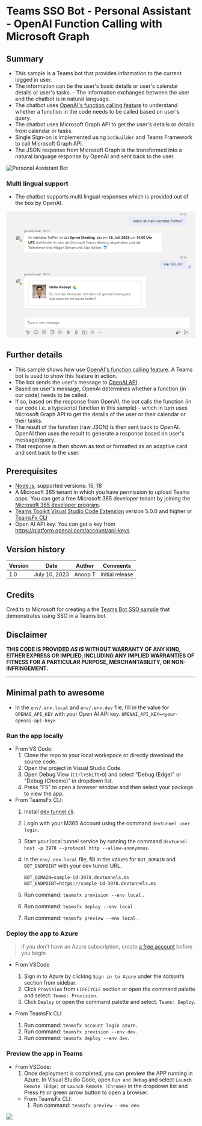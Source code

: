 # Teams SSO Bot - Personal Assistant - OpenAI Function Calling with Microsoft Graph

## Summary

- This sample is a Teams bot that provides information to the current logged in user. 
- The information can be the user's basic details or user's calendar details or user's tasks. - The information exchanged between the user and the chatbot is in natural language. 
- The chatbot uses [OpenAI's function calling feature](https://openai.com/blog/function-calling-and-other-api-updates) to understand whether a function in the code needs to be called based on user's query. 
- The chatbot uses Microsoft Graph API to get the user's details or details from calendar or tasks.
- Single Sign-on is implemented using `botbuilder` and Teams Framework to call Microsoft Graph API.
- The JSON response from Microsoft Graph is the transformed into a natural language response by OpenAI and sent back to the user.


![Personal Assistant Bot](assets/images/bot-pa.gif)

### Multi lingual support

- The chatbot supports multi lingual responses which is provided out of the box by OpenAI.

![Personal Assistant Bot Multi Lingual](assets/images/bot-pa-multilingual.png)

## Further details
- This sample shows how use [OpenAI's function calling feature](https://openai.com/blog/function-calling-and-other-api-updates). A Teams bot is used to show this feature in action. 
- The bot sends the user's message to [OpenAI API](https://platform.openai.com/docs/api-reference). 
- Based on user's message, OpenAI determines whether a function (in our code) needs to be called. 
- If so, based on the response from OpenAI, the bot calls the function (in our code i.e. a typescript function in this sample) - which in turn uses Microsoft Graph API to get the details of the user or their calendar or their tasks. 
- The result of the function (raw JSON) is then sent back to OpenAI. OpenAI then uses the result to generate a response based on user's message/query.
- That response is then shown as text or formatted as an adaptive card and sent back to the user.

## Prerequisites
- [Node.js](https://nodejs.org/), supported versions: 16, 18
- A Microsoft 365 tenant in which you have permission to upload Teams apps. You can get a free Microsoft 365 developer tenant by joining the [Microsoft 365 developer program](https://developer.microsoft.com/en-us/microsoft-365/dev-program).
- [Teams Toolkit Visual Studio Code Extension](https://aka.ms/teams-toolkit) version 5.0.0 and higher or [TeamsFx CLI](https://aka.ms/teamsfx-cli)
- Open AI API key. You can get a key from <https://platform.openai.com/account/api-keys>

## Version history

Version|Date|Author|Comments
-------|----|----|--------
1.0|July 10, 2023|Anoop T|Initial release

## Credits

Credits to Microsoft for creating a the [Teams Bot SSO sample](https://github.com/OfficeDev/TeamsFx-Samples/blob/dev/command-bot-with-sso) that demonstrates using SSO in a Teams bot.

## Disclaimer

**THIS CODE IS PROVIDED _AS IS_ WITHOUT WARRANTY OF ANY KIND, EITHER EXPRESS OR IMPLIED, INCLUDING ANY IMPLIED WARRANTIES OF FITNESS FOR A PARTICULAR PURPOSE, MERCHANTABILITY, OR NON-INFRINGEMENT.**

---

## Minimal path to awesome
- In the `env/.env.local` and `env/.env.dev` file, fill in the value for `OPENAI_API_KEY` with your Open AI API key.
       ```
       OPENAI_API_KEY=<your-openai-api-key>
       ```
### Run the app locally
- From VS Code:
    1. Clone the repo to your local workspace or directly download the source code.
    1. Open the project in Visual Studio Code.
    1. Open Debug View (`Ctrl+Shift+D`) and select "Debug (Edge)" or "Debug (Chrome)" in dropdown list.
    1. Press "F5" to open a browser window and then select your package to view the app.
- From TeamsFx CLI:
    1. Install [dev tunnel cli](https://aka.ms/teamsfx-install-dev-tunnel).
    1. Login with your M365 Account using the command `devtunnel user login`.
    1. Start your local tunnel service by running the command `devtunnel host -p 3978 --protocol http --allow-anonymous`.
    1. In the `env/.env.local` file, fill in the values for `BOT_DOMAIN` and `BOT_ENDPOINT` with your dev tunnel URL.
    
        ```
        BOT_DOMAIN=sample-id-3978.devtunnels.ms
        BOT_ENDPOINT=https://sample-id-3978.devtunnels.ms
        ```
    1. Run command: `teamsfx provision --env local` .
    1. Run command: `teamsfx deploy --env local` .
    1. Run command: `teamsfx preview --env local` .

### Deploy the app to Azure

> If you don't have an Azure subscription, create [a free account](https://azure.microsoft.com/en-us/free/) before you begin

- From VSCode
    1. Sign in to Azure by clicking `Sign in to Azure` under the `ACCOUNTS` section from sidebar.
    1. Click `Provision` from `LIFECYCLE` section or open the command palette and select: `Teams: Provision`.
    1. Click `Deploy` or open the command palette and select: `Teams: Deploy`.

- From TeamsFx CLI
    1. Run command: `teamsfx account login azure`.
    1. Run command: `teamsfx provision --env dev`.
    1. Run command: `teamsfx deploy --env dev`.

### Preview the app in Teams

- From VSCode:
    1. Once deployment is completed, you can preview the APP running in Azure. In Visual Studio Code, open `Run and Debug` and select `Launch Remote (Edge)` or `Launch Remote (Chrome)` in the dropdown list and Press `F5` or green arrow button to open a browser.
  - From TeamsFx CLI:
    1. Run command: `teamsfx preview --env dev`.

<img src="https://pnptelemetry.azurewebsites.net/teams-dev-samples/samples/bot-sso-openai-personal-assistant" />